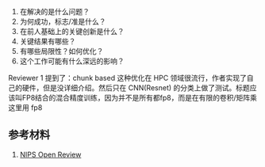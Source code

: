 1. 在解决的是什么问题？
2. 为何成功，标志/准是什么？
3. 在前人基础上的关键创新是什么？
4. 关键结果有哪些？
5. 有哪些局限性？如何优化？
6. 这个工作可能有什么深远的影响？

Reviewer 1 提到了：chunk based 这种优化在 HPC 领域很流行，作者实现了自己的硬件，但是没详细介绍。然后只在 CNN(Resnet) 的分类上做了测试。标题应该叫FP8结合的混合精度训练，因为并不是所有都fp8，而是在有限的卷积/矩阵乘这里用 fp8
## 参考材料

1. [NIPS Open Review](https://proceedings.neurips.cc/paper/2018/file/335d3d1cd7ef05ec77714a215134914c-Reviews.html)
